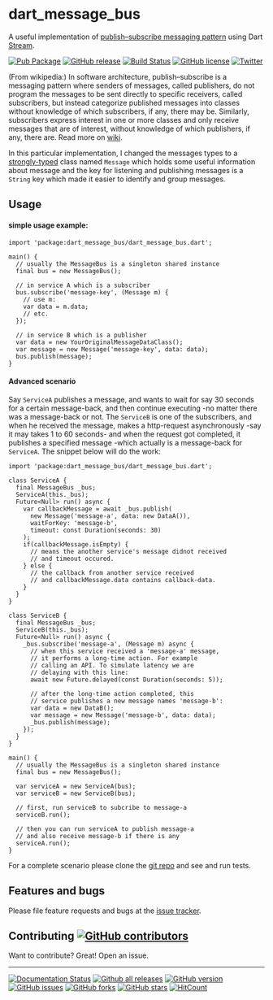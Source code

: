 # dart_message_bus

A useful implementation of
[publish–subscribe messaging pattern][wiki] using Dart [Stream][stream].

[![Pub Package][pub-img]][pub]
[![GitHub release][gh-release-img]][gh-release]
[![Build Status][travis-build-img]][travis-build]
[![GitHub license][gh-license-img]][gh-license]
[![Twitter][tw-img]][tw]

(From wikipedia:) In software architecture, publish–subscribe is a messaging pattern
where senders of messages, called publishers, do not program
the messages to be sent directly to specific receivers,
called subscribers, but instead categorize published messages
into classes without knowledge of which subscribers, if any,
there may be. Similarly, subscribers express interest in one
or more classes and only receive messages that are of interest,
without knowledge of which publishers, if any, there are.
Read more on [wiki][wiki].

In this particular implementation, I changed the messages types
to a [strongly-typed][strongly-typed] class
named `Message` which holds some useful information about message
and the key for listening and publishing messages is a `String` key
which made it easier to identify and group messages.

## Usage

#### simple usage example:

    import 'package:dart_message_bus/dart_message_bus.dart';

    main() {
      // usually the MessageBus is a singleton shared instance
      final bus = new MessageBus();

      // in service A which is a subscriber
      bus.subscribe('message-key', (Message m) {
        // use m:
        var data = m.data;
        // etc.
      });

      // in service B which is a publisher
      var data = new YourOriginalMessageDataClass();
      var message = new Message('message-key', data: data);
      bus.publish(message);
    }

#### Advanced scenario

Say `ServiceA` publishes a message, and wants to wait for say 30
seconds for a certain message-back, and then continue executing
-no matter there was a message-back or not. The `ServiceB` is one of
the subscribers, and when he received the message, makes a
http-request asynchronously -say it may takes 1 to 60 seconds- and
when the request got completed, it publishes a specified message
-which actually is a message-back for `ServiceA`. The snippet below
will do the work:

    import 'package:dart_message_bus/dart_message_bus.dart';

    class ServiceA {
      final MessageBus _bus;
      ServiceA(this._bus);
      Future<Null> run() async {
        var callbackMessage = await _bus.publish(
          new Message('message-a', data: new DataA()),
          waitForKey: 'message-b',
          timeout: const Duration(seconds: 30)
        );
        if(callbackMessage.isEmpty) {
          // means the another service's message didnot received
          // and timeout occured.
        } else {
          // the callback from another service received
          // and callbackMessage.data contains callback-data.
        }
      }
    }

    class ServiceB {
      final MessageBus _bus;
      ServiceB(this._bus);
      Future<Null> run() async {
        _bus.subscribe('message-a', (Message m) async {
          // when this service received a 'message-a' message,
          // it performs a long-time action. For example
          // calling an API. To simulate latency we are
          // delaying with this line:
          await new Future.delayed(const Duration(seconds: 5));

          // after the long-time action completed, this
          // service publishes a new message names 'message-b':
          var data = new DataB();
          var message = new Message('message-b', data: data);
          _bus.publish(message);
        });
      }
    }

    main() {
      // usually the MessageBus is a singleton shared instance
      final bus = new MessageBus();

      var serviceA = new ServiceA(bus);
      var serviceB = new ServiceB(bus);

      // first, run serviceB to subcribe to message-a
      serviceB.run();

      // then you can run serviceA to publish message-a
      // and also receive message-b if there is any
      serviceA.run();
    }

For a complete scenario please clone the [git repo][git] and see and run tests.

## Features and bugs

Please file feature requests and bugs at the [issue tracker][tracker].

## Contributing [![GitHub contributors][gh-ctrb-img]][gh-ctrb]

Want to contribute? Great! Open an issue.

----

[![Documentation Status][docs-img]][docs]
[![Github all releases][gh-release-all-img]][gh-release]
[![GitHub version][gh-version-img]][gh-version]
[![GitHub issues][gh-issues-img]][gh-issues]
[![GitHub forks][gh-forks-img]][gh-forks]
[![GitHub stars][gh-stars-img]][gh-stars]
[![HitCount][hits-img]][hits]


[tracker]: https://github.com/javad-amiry/dart_message_bus/issues
[wiki]: https://en.wikipedia.org/wiki/Publish%E2%80%93subscribe_pattern
[stream]: https://api.dartlang.org/apidocs/channels/stable/dartdoc-viewer/dart:async.Stream
[strongly-typed]: https://en.wikipedia.org/wiki/Strong_and_weak_typing

[travis-build-img]: https://travis-ci.org/javad-amiry/dart_message_bus.svg?branch=master
[travis-build]: https://travis-ci.org/javad-amiry/dart_message_bus

[pub-img]: https://img.shields.io/pub/v/dart_message_bus.svg
[pub]: https://pub.dartlang.org/packages/dart_message_bus

[git]: https://github.com/javad-amiry/dart_message_bus

[gh-release-img]: https://img.shields.io/github/release/javad-amiry/dart_message_bus.svg
[gh-release]: https://GitHub.com/javad-amiry/dart_message_bus/releases/

[gh-ctrb-img]: https://img.shields.io/github/contributors/javad-amiry/dart_message_bus.svg
[gh-ctrb]: https://GitHub.com/javad-amiry/dart_message_bus/graphs/contributors/

[gh-version-img]: https://badge.fury.io/gh/javad-amiry%2Fdart_message_bus.svg
[gh-version]: https://badge.fury.io/gh/javad-amiry%2Fdart_message_bus

[gh-license-img]: https://img.shields.io/github/license/javad-amiry/dart_message_bus.svg
[gh-license]: https://github.com/javad-amiry/dart_message_bus/blob/master/LICENSE

[gh-release-all-img]: https://img.shields.io/github/downloads/javad-amiry/dart_message_bus/total.svg

[gh-issues-img]: https://img.shields.io/github/issues/javad-amiry/dart_message_bus.svg
[gh-issues]: https://github.com/javad-amiry/dart_message_bus/issues

[gh-forks-img]: https://img.shields.io/github/forks/javad-amiry/dart_message_bus.svg
[gh-forks]: https://github.com/javad-amiry/dart_message_bus/network

[gh-stars-img]: https://img.shields.io/github/stars/javad-amiry/dart_message_bus.svg
[gh-stars]: https://github.com/javad-amiry/dart_message_bus/stargazers

[hits-img]: http://hits.dwyl.io/javad-amiry/dart_message_bus.svg
[hits]: http://hits.dwyl.io/javad-amiry/dart_message_bus

[tw-img]: https://img.shields.io/twitter/url/https/github.com/javad-amiry/dart_message_bus.svg
[tw]: https://twitter.com/intent/tweet?text=Wow!%20%23dart%20%23dartlang&url=https%3A%2F%2Fgithub.com%2Fjavad-amiry%2Fdart_message_bus

[docs-img]: https://readthedocs.org/projects/dart-message-bus/badge/?version=latest
[docs]: http://dart-message-bus.readthedocs.io/en/latest/?badge=latest